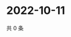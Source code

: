 # 2022-10-11

共 0 条

<!-- BEGIN WEIBO -->
<!-- 最后更新时间 Tue Oct 11 2022 20:40:36 GMT+0800 (China Standard Time) -->

<!-- END WEIBO -->
